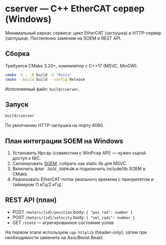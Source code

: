 # cserver — C++ EtherCAT сервер (Windows)

Минимальный каркас сервиса: цикл EtherCAT (заглушка) и HTTP-сервер (заглушка). Постепенно заменим на SOEM и REST API.

## Сборка

Требуется CMake 3.20+, компилятор с C++17 (MSVC, MinGW).

```bash
cmake -S . -B build -G "Ninja"
cmake --build build --config Release
```

Исполняемый файл: `build/cserver`.

## Запуск

```bash
build/cserver
```

По умолчанию HTTP-заглушка на порту 8080.

## План интеграции SOEM на Windows

1. Установить Npcap (совместим c WinPcap API) — нужен сырой доступ к NIC.
2. Склонировать [SOEM](https://github.com/OpenEtherCATsociety/SOEM), собрать как static lib для MSVC.
3. Включить флаг `-DUSE_SOEM=ON` и подключить include/lib SOEM в CMake.
4. Реализовать EtherCAT-поток реального времени с приоритетом и таймером (1 кГц/2 кГц).

## REST API (план)

- POST `/motors/{id}/position` body: `{ "pos_rad": number }`
- POST `/motors/{id}/velocity` body: `{ "vel_rads": number }`
- GET `/state` — агрегированное состояние узлов

На первом этапе используем `cpp-httplib` (header-only), затем при необходимости заменить на Asio/Boost.Beast.


